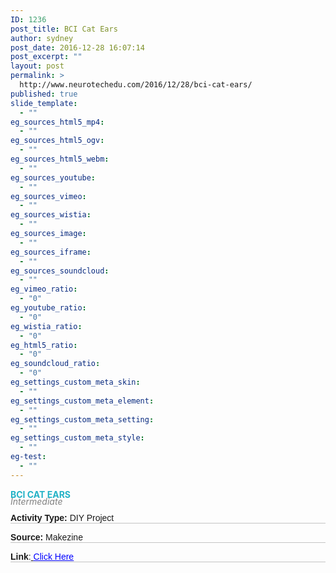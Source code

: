 ```yaml
---
ID: 1236
post_title: BCI Cat Ears
author: sydney
post_date: 2016-12-28 16:07:14
post_excerpt: ""
layout: post
permalink: >
  http://www.neurotechedu.com/2016/12/28/bci-cat-ears/
published: true
slide_template:
  - ""
eg_sources_html5_mp4:
  - ""
eg_sources_html5_ogv:
  - ""
eg_sources_html5_webm:
  - ""
eg_sources_youtube:
  - ""
eg_sources_vimeo:
  - ""
eg_sources_wistia:
  - ""
eg_sources_image:
  - ""
eg_sources_iframe:
  - ""
eg_sources_soundcloud:
  - ""
eg_vimeo_ratio:
  - "0"
eg_youtube_ratio:
  - "0"
eg_wistia_ratio:
  - "0"
eg_html5_ratio:
  - "0"
eg_soundcloud_ratio:
  - "0"
eg_settings_custom_meta_skin:
  - ""
eg_settings_custom_meta_element:
  - ""
eg_settings_custom_meta_setting:
  - ""
eg_settings_custom_meta_style:
  - ""
eg-test:
  - ""
---
```

<h4 style="text-align: left; color: #23b2c6; text-transform: uppercase; margin-top: 0; margin-bottom: -0.2em;">BCI Cat ears</h4>
&nbsp;
<h6 style="margin-top: -1.4em; margin-bottom: -0.8em; color: grey;">Intermediate</h6>
&nbsp;
<p style="font-family: 'arial'; margin-top: 0.3em; border-bottom: 1px solid #c4c4c4;"><strong>Activity Type:</strong> DIY Project</p>
<p style="font-family: 'arial'; margin-top: 0.2em; border-bottom: 1px solid #c4c4c4;"><strong>Source:</strong> Makezine</p>
<p style="font-family: 'arial'; margin-top: 0.2em; border-bottom: 1px solid #c4c4c4;"><strong>Link</strong>:<a href="http://makezine.com/projects/mindwave-cat-ears/" target="blank"> <span style="color: blue; text-decoration: underline;">Click Here</span></a></p>